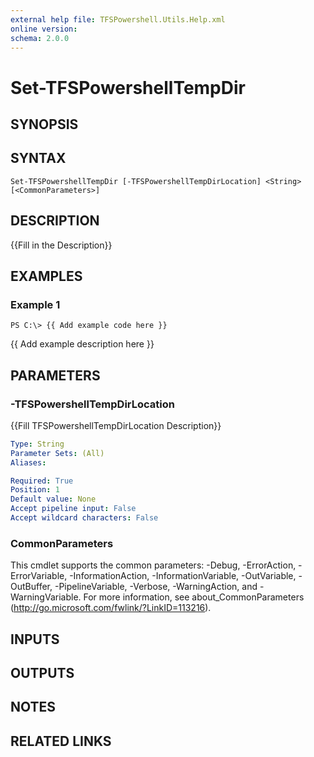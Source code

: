 ```yaml
---
external help file: TFSPowershell.Utils.Help.xml
online version: 
schema: 2.0.0
---
```


# Set-TFSPowershellTempDir

## SYNOPSIS

## SYNTAX

```
Set-TFSPowershellTempDir [-TFSPowershellTempDirLocation] <String> [<CommonParameters>]
```

## DESCRIPTION
{{Fill in the Description}}

## EXAMPLES

### Example 1
```
PS C:\> {{ Add example code here }}
```

{{ Add example description here }}

## PARAMETERS

### -TFSPowershellTempDirLocation
{{Fill TFSPowershellTempDirLocation Description}}

```yaml
Type: String
Parameter Sets: (All)
Aliases: 

Required: True
Position: 1
Default value: None
Accept pipeline input: False
Accept wildcard characters: False
```

### CommonParameters
This cmdlet supports the common parameters: -Debug, -ErrorAction, -ErrorVariable, -InformationAction, -InformationVariable, -OutVariable, -OutBuffer, -PipelineVariable, -Verbose, -WarningAction, and -WarningVariable. For more information, see about_CommonParameters (http://go.microsoft.com/fwlink/?LinkID=113216).

## INPUTS

## OUTPUTS

## NOTES

## RELATED LINKS

